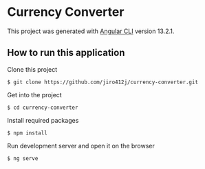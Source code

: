 # Currency Converter

This project was generated with [Angular CLI](https://github.com/angular/angular-cli) version 13.2.1.

## How to run this application

Clone this project

```
$ git clone https://github.com/jiro412j/currency-converter.git
```

Get into the project

```
$ cd currency-converter
```

Install required packages

```
$ npm install
```

Run development server and open it on the browser

```
$ ng serve
```
